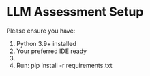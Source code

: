 # LLM Assessment Setup

Please ensure you have:
1. Python 3.9+ installed
2. Your preferred IDE ready
3.
4. Run: pip install -r requirements.txt
